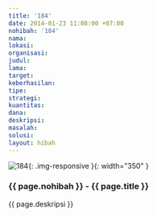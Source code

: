 ```yaml
---
title: '184'
date: 2014-01-23 11:08:00 +07:00
nohibah: '184'
nama:
lokasi:
organisasi:
judul:
lama:
target:
keberhasilan:
tipe:
strategi:
kuantitas:
dana:
deskripsi:
masalah:
solusi:
layout: hibah
---
```


![184](/static/img/hibahcms/184.png){: .img-responsive }{: width="350" }

### {{ page.nohibah }} - {{ page.title }}

{{ page.deskripsi }}
